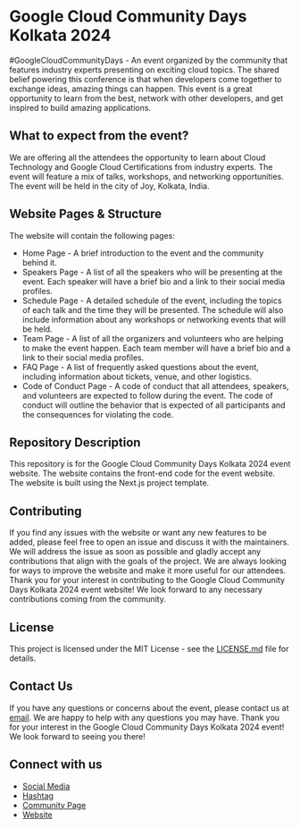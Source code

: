 # Google Cloud Community Days Kolkata 2024

#GoogleCloudCommunityDays - An event organized by the community that features industry experts presenting on exciting cloud topics. The shared belief powering this conference is that when developers come together to exchange ideas, amazing things can happen. This event is a great opportunity to learn from the best, network with other developers, and get inspired to build amazing applications.

## What to expect from the event?

We are offering all the attendees the opportunity to learn about Cloud Technology and Google Cloud Certifications from industry experts. The event will feature a mix of talks, workshops, and networking opportunities. The event will be held in the city of Joy, Kolkata, India.

## Website Pages & Structure

The website will contain the following pages:

- Home Page - A brief introduction to the event and the community behind it.
- Speakers Page - A list of all the speakers who will be presenting at the event. Each speaker will have a brief bio and a link to their social media profiles.
- Schedule Page - A detailed schedule of the event, including the topics of each talk and the time they will be presented. The schedule will also include information about any workshops or networking events that will be held.
- Team Page - A list of all the organizers and volunteers who are helping to make the event happen. Each team member will have a brief bio and a link to their social media profiles.
- FAQ Page - A list of frequently asked questions about the event, including information about tickets, venue, and other logistics.
- Code of Conduct Page - A code of conduct that all attendees, speakers, and volunteers are expected to follow during the event. The code of conduct will outline the behavior that is expected of all participants and the consequences for violating the code.

## Repository Description

This repository is for the Google Cloud Community Days Kolkata 2024 event website. The website contains the front-end code for the event website. The website is built using the Next.js project template.

## Contributing

If you find any issues with the website or want any new features to be added, please feel free to open an issue and discuss it with the maintainers. We will address the issue as soon as possible and gladly accept any contributions that align with the goals of the project. We are always looking for ways to improve the website and make it more useful for our attendees. Thank you for your interest in contributing to the Google Cloud Community Days Kolkata 2024 event website! We look forward to any necessary contributions coming from the community.

## License

This project is licensed under the MIT License - see the [LICENSE.md](LICENSE.md) file for details.

## Contact Us

If you have any questions or concerns about the event, please contact us at [email](gdgcloudkol@gmail.com). We are happy to help with any questions you may have. Thank you for your interest in the Google Cloud Community Days Kolkata 2024 event! We look forward to seeing you there!

## Connect with us

- [Social Media](https://social.gdgcloudkol.org/)
- [Hashtag](#gdgcloudkol)
- [Community Page](https://gdg.community.dev/gdg-cloud-kolkata/)
- [Website](https://gdgcloudkol.org/)

